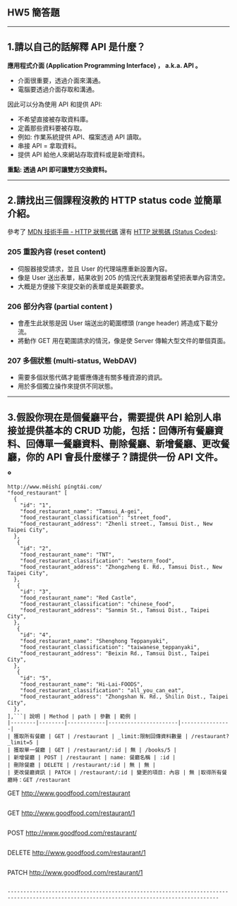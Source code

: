 ## HW5 簡答題
-----------------------------------------------------------------------------------------------------------------------------------------

## 1.請以自己的話解釋 API 是什麼？  

__應用程式介面 (Application Programming Interface) ， a.k.a. API 。__  

- 介面很重要，透過介面來溝通。  
- 電腦要透過介面存取和溝通。  

因此可以分為使用 API 和提供 API:  

- 不希望直接被存取資料庫。  
- 定義那些資料要被存取。  
- 例如: 作業系統提供 API、檔案透過 API 讀取。  
- 串接 API = 拿取資料。  
- 提供 API 給他人來網站存取資料或是新增資料。  

__重點: 透過 API 即可讓雙方交換資料。__  

-----------------------------------------------------------------------------------------------------------------------------------------

## 2.請找出三個課程沒教的 HTTP status code 並簡單介紹。  

參考了 [MDN 技術手冊 - HTTP 狀態代碼](https://developer.mozilla.org/zh-TW/docs/Web/HTTP/Status) 還有 [HTTP 狀態碼 (Status Codes)](https://notfalse.net/48/http-status-codes):  

### 205 重設內容 (reset content)  

- 伺服器接受請求，並且 User 的代理端應重新設置內容。  
- 像是 User 送出表單，結果收到 205 的情況代表瀏覽器希望把表單內容清空。  
- 大概是方便接下來提交新的表單或是美觀要求。  

### 206 部分內容 (partial content )  
- 會產生此狀態是因 User 端送出的範圍標頭 (range header) 將造成下載分流。  
- 將動作 GET 用在範圍請求的情況，像是使 Server 傳輸大型文件的單個頁面。  

### 207 多個狀態 (multi-status, WebDAV)
- 需要多個狀態代碼才能響應傳達有關多種資源的資訊。  
- 用於多個獨立操作來提供不同狀態。  
-----------------------------------------------------------------------------------------------------------------------------------------

## 3.假設你現在是個餐廳平台，需要提供 API 給別人串接並提供基本的 CRUD 功能，包括：回傳所有餐廳資料、回傳單一餐廳資料、刪除餐廳、新增餐廳、更改餐廳，你的 API 會長什麼樣子？請提供一份 API 文件。  。
```
http://www.měishí píngtái.com/
"food_restaurant" [
  {
    "id": "1",
    "food_restaurant_name": "Tamsui_A-gei",
    "food_restaurant_classification": "street_food",
    "food_restaurant_address": "Zhenli street., Tamsui Dist., New Taipei City",
  },
   {
    "id": "2",
    "food_restaurant_name": "TNT",
    "food_restaurant_classification": "western_food",
    "food_restaurant_address": "Zhongzheng E. Rd., Tamsui Dist., New Taipei City",
  },
   {
    "id": "3",
    "food_restaurant_name": "Red Castle",
    "food_restaurant_classification": "chinese_food",
    "food_restaurant_address": "Sanmin St., Tamsui Dist., Taipei City",
  },
   {
    "id": "4",
    "food_restaurant_name": "Shenghong Teppanyaki",
    "food_restaurant_classification": "taiwanese_teppanyaki",
    "food_restaurant_address": "Beixin Rd., Tamsui Dist., Taipei City",
  },
   {
    "id": "5",
    "food_restaurant_name": "Hi-Lai-FOODS",
    "food_restaurant_classification": "all_you_can_eat",
    "food_restaurant_address": "Zhongshan N. Rd., Shilin Dist., Taipei City",
  },
],```| 說明 | Method | path | 參數 | 範例 |
|--------|--------|------------|----------------------|----------------|
| 獲取所有餐廳 | GET | /restaurant | _limit:限制回傳資料數量 | /restaurant?_limit=5 |
| 獲取單一餐廳 | GET | /restaurant/:id | 無 | /books/5 |
| 新增餐廳 | POST | /restaurant | name: 餐廳名稱 | :id |
| 刪除餐廳 | DELETE | /restaurant/:id | 無 | 無 |
| 更改餐廳資訊 | PATCH | /restaurant/:id | 變更的項目: 內容 | 無 |取得所有餐廳時：GET /restaurant
```
GET http://www.goodfood.com/restaurant
```獲取其中一個餐廳時： GET /restaurant/:id 
```
GET http://www.goodfood.com/restaurant/1
```新增餐廳：POST /restaurant 
```
POST http://www.goodfood.com/restaurant/
```刪除餐廳：DELETE /restaurant/:id 
```
DELETE http://www.goodfood.com/restaurant/1
```變更餐廳資訊：PATCH restaurant/:id 
```
PATCH http://www.goodfood.com/restaurant/1
```

-----------------------------------------------------------------------------------------------------------------------------------------